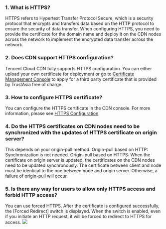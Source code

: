 ### 1. What is HTTPS?
HTTPS refers to Hypertext Transfer Protocol Secure, which is a security protocol that encrypts and transfers data based on the HTTP protocol to ensure the security of data transfer. When configuring HTTPS, you need to provide the certificate for the domain name and deploy it on the CDN nodes across the network to implement the encrypted data transfer across the network.

### 2. Does CDN support HTTPS configuration?
Tencent Cloud CDN fully supports HTTPS configuration. You can either upload your own certificate for deployment or go to [Certificate Management Console](https://console.cloud.tencent.com/ssl) to apply for a third party certificate that is provided by TrustAsia free of charge.

### 3. How to configure HTTPS certificate?
You can configure the HTTPS certificate in the CDN console. For more information, please see [HTTPS Configuration](https://cloud.tencent.com/document/product/228/6295).

### 4. Do the HTTPS certificates on CDN nodes need to be synchronized with the updates of HTTPS certificate on origin server?
This depends on your origin-pull method.
Origin-pull based on HTTP: Synchronization is not needed.
Origin-pull based on HTTPS: When the certificate on origin server is updated, the certificates on the CDN nodes need to be updated synchronously. The certificate between client and node must be identical to the one between node and origin server. Otherwise, a failure of origin-pull will occur.

### 5. Is there any way for users to allow only HTTPS access and forbid HTTP access?
You can use forced HTTPS. After the certificate is configured successfully, the [Forced Redirect] switch is displayed. When the switch is enabled, even if you initiate an HTTP request, it will be forced to redirect to HTTPS for access.
![](https://mc.qcloudimg.com/static/img/8dc758129896bef56c85a8528371e9e7/force_https.png)
